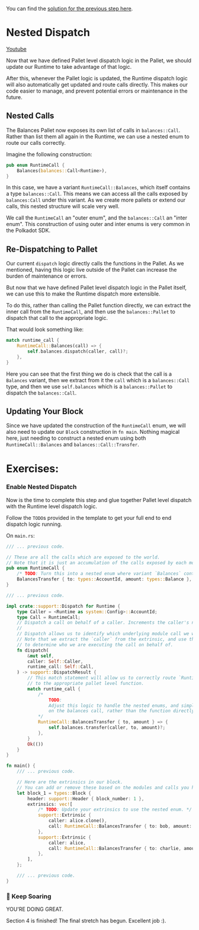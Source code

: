 You can find the [solution for the previous step here](https://gist.github.com/nomadbitcoin/752f5f7451846f9bd6b9bbcfc29c8fa6).

# Nested Dispatch

[Youtube](https://www.youtube.com/watch?v=CYZ6Kwx7AWs)

Now that we have defined Pallet level dispatch logic in the Pallet, we should update our Runtime to take advantage of that logic.

After this, whenever the Pallet logic is updated, the Runtime dispatch logic will also automatically get updated and route calls directly. This makes our code easier to manage, and prevent potential errors or maintenance in the future.

## Nested Calls

The Balances Pallet now exposes its own list of calls in `balances::Call`. Rather than list them all again in the Runtime, we can use a nested enum to route our calls correctly.

Imagine the following construction:

```rust
pub enum RuntimeCall {
	Balances(balances::Call<Runtime>),
}
```

In this case, we have a variant `RuntimeCall::Balances`, which itself contains a type `balances::Call`. This means we can access all the calls exposed by `balances:Call` under this variant. As we create more pallets or extend our calls, this nested structure will scale very well.

We call the `RuntimeCall` an "outer enum", and the `balances::Call` an "inter enum". This construction of using outer and inter enums is very common in the Polkadot SDK.

## Re-Dispatching to Pallet

Our current `dispatch` logic directly calls the functions in the Pallet. As we mentioned, having this logic live outside of the Pallet can increase the burden of maintenance or errors.

But now that we have defined Pallet level dispatch logic in the Pallet itself, we can use this to make the Runtime dispatch more extensible.

To do this, rather than calling the Pallet function directly, we can extract the inner call from the `RuntimeCall`, and then use the `balances::Pallet` to dispatch that call to the appropriate logic.

That would look something like:

```rust
match runtime_call {
	RuntimeCall::Balances(call) => {
		self.balances.dispatch(caller, call)?;
	},
}
```

Here you can see that the first thing we do is check that the call is a `Balances` variant, then we extract from it the `call` which is a `balances::Call` type, and then we use `self.balances` which is a `balances::Pallet` to dispatch the `balances::Call`.

## Updating Your Block

Since we have updated the construction of the `RuntimeCall` enum, we will also need to update our `Block` construction in `fn main`. Nothing magical here, just needing to construct a nested enum using both `RuntimeCall::Balances` and `balances::Call::Transfer`.

# Exercises:

### Enable Nested Dispatch

Now is the time to complete this step and glue together Pallet level dispatch with the Runtime level dispatch logic.

Follow the `TODO`s provided in the template to get your full end to end dispatch logic running.

On `main.rs`:

```rust
/// ... previous code.

// These are all the calls which are exposed to the world.
// Note that it is just an accumulation of the calls exposed by each module.
pub enum RuntimeCall {
	/* TODO: Turn this into a nested enum where variant `Balances` contains a `balances::Call`. */
	BalancesTransfer { to: types::AccountId, amount: types::Balance },
}

/// ... previous code.

impl crate::support::Dispatch for Runtime {
	type Caller = <Runtime as system::Config>::AccountId;
	type Call = RuntimeCall;
	// Dispatch a call on behalf of a caller. Increments the caller's nonce.
	//
	// Dispatch allows us to identify which underlying module call we want to execute.
	// Note that we extract the `caller` from the extrinsic, and use that information
	// to determine who we are executing the call on behalf of.
	fn dispatch(
		&mut self,
		caller: Self::Caller,
		runtime_call: Self::Call,
	) -> support::DispatchResult {
		// This match statement will allow us to correctly route `RuntimeCall`s
		// to the appropriate pallet level function.
		match runtime_call {
			/*
				TODO:
				Adjust this logic to handle the nested enums, and simply call the `dispatch` logic
				on the balances call, rather than the function directly.
			*/
			RuntimeCall::BalancesTransfer { to, amount } => {
				self.balances.transfer(caller, to, amount)?;
			},
		}
		Ok(())
	}
}

fn main() {
    /// ... previous code.

	// Here are the extrinsics in our block.
	// You can add or remove these based on the modules and calls you have set up.
	let block_1 = types::Block {
		header: support::Header { block_number: 1 },
		extrinsics: vec![
			/* TODO: Update your extrinsics to use the nested enum. */
			support::Extrinsic {
				caller: alice.clone(),
				call: RuntimeCall::BalancesTransfer { to: bob, amount: 20 },
			},
			support::Extrinsic {
				caller: alice,
				call: RuntimeCall::BalancesTransfer { to: charlie, amount: 20 },
			},
		],
	};

    /// ... previous code.
}
```

### 🚀 Keep Soaring
YOU'RE DOING GREAT.

Section 4 is finished! The final stretch has begun. Excellent job :).